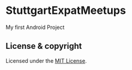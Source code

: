 # StuttgartExpatMeetups
My first Android Project




## License & copyright

Licensed under the [MIT License](LICENSE).
